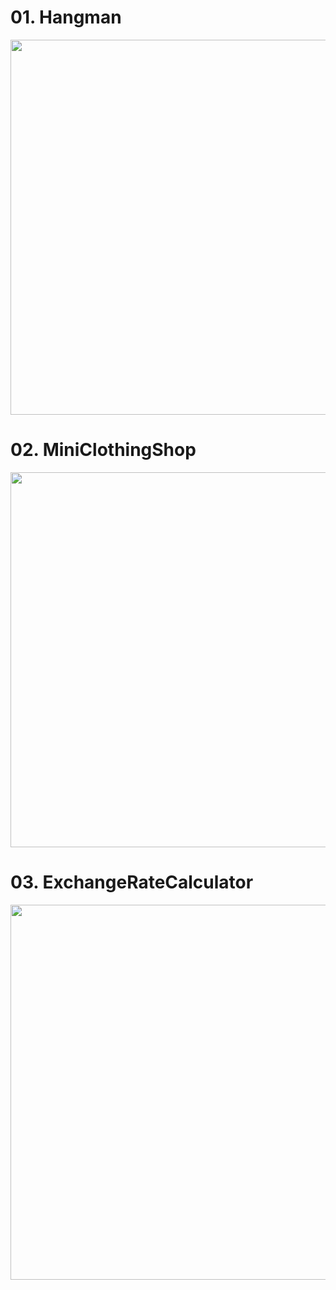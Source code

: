 # 01. Hangman

<p align="center"><img width=600px; src="https://user-images.githubusercontent.com/57563053/102705382-8b21b080-42ca-11eb-9e52-28db9b63b5bf.gif" />

# 02. MiniClothingShop

<p align="center"><img width=600px; src="https://user-images.githubusercontent.com/57563053/102705678-75fa5100-42cd-11eb-8b23-f0c97652fc43.gif" />

# 03. ExchangeRateCalculator

<p align="center"><img width=600px; src="https://user-images.githubusercontent.com/57563053/102991046-c5ee4780-455b-11eb-88ea-d7b594ba11dd.gif" />
